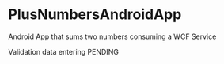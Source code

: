 # PlusNumbersAndroidApp
Android App that sums two numbers consuming a WCF Service

Validation data entering PENDING
